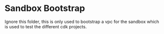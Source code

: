# Sandbox Bootstrap

Ignore this folder, this is only used to bootstrap a vpc for the sandbox which is used to test the different cdk projects.
